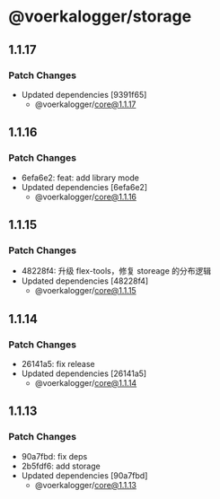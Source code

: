 # @voerkalogger/storage

## 1.1.17

### Patch Changes

-   Updated dependencies [9391f65]
    -   @voerkalogger/core@1.1.17

## 1.1.16

### Patch Changes

-   6efa6e2: feat: add library mode
-   Updated dependencies [6efa6e2]
    -   @voerkalogger/core@1.1.16

## 1.1.15

### Patch Changes

-   48228f4: 升级 flex-tools，修复 storeage 的分布逻辑
-   Updated dependencies [48228f4]
    -   @voerkalogger/core@1.1.15

## 1.1.14

### Patch Changes

-   26141a5: fix release
-   Updated dependencies [26141a5]
    -   @voerkalogger/core@1.1.14

## 1.1.13

### Patch Changes

-   90a7fbd: fix deps
-   2b5fdf6: add storage
-   Updated dependencies [90a7fbd]
    -   @voerkalogger/core@1.1.13
